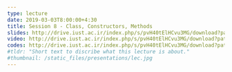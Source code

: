 ```yaml
---
type: lecture
date: 2019-03-03T8:00:00+4:30
title: Session 8 - Class, Constructors, Methods
slides: http://drive.iust.ac.ir/index.php/s/pvH40tElHCvu3MG/download?path=%2FSlides&files=AP_Session8.pdf
video: http://drive.iust.ac.ir/index.php/s/pvH40tElHCvu3MG/download?path=%2FClassVideos&files=S8.mp4
codes: http://drive.iust.ac.ir/index.php/s/pvH40tElHCvu3MG/download?path=%2FCode&files=S8.zip
#tldr: "Short text to discribe what this lecture is about."
#thumbnail: /static_files/presentations/lec.jpg
---
```

